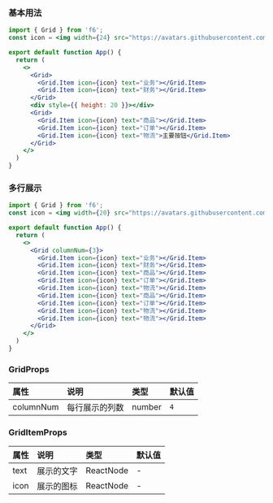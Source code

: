 <div class="block-panel"><h3>基本用法</h3>

```jsx
import { Grid } from 'f6';
const icon = <img width={24} src="https://avatars.githubusercontent.com/u/34447750?s=40&v=4" />;

export default function App() {
  return (
    <>
      <Grid>
        <Grid.Item icon={icon} text="业务"></Grid.Item>
        <Grid.Item icon={icon} text="财务"></Grid.Item>
      </Grid>
      <div style={{ height: 20 }}></div>
      <Grid>
        <Grid.Item icon={icon} text="商品"></Grid.Item>
        <Grid.Item icon={icon} text="订单"></Grid.Item>
        <Grid.Item icon={icon} text="物流">主要按钮</Grid.Item>
      </Grid>
    </>
  )
}
```
</div>

<div class="block-panel"><h3>多行展示</h3>

```jsx
import { Grid } from 'f6';
const icon = <img width={20} src="https://avatars.githubusercontent.com/u/34447750?s=40&v=4" />;

export default function App() {
  return (
    <>
      <Grid columnNum={3}>
        <Grid.Item icon={icon} text="业务"></Grid.Item>
        <Grid.Item icon={icon} text="财务"></Grid.Item>
        <Grid.Item icon={icon} text="商品"></Grid.Item>
        <Grid.Item icon={icon} text="订单"></Grid.Item>
        <Grid.Item icon={icon} text="物流"></Grid.Item>
        <Grid.Item icon={icon} text="商品"></Grid.Item>
        <Grid.Item icon={icon} text="订单"></Grid.Item>
        <Grid.Item icon={icon} text="物流"></Grid.Item>
        <Grid.Item icon={icon} text="物流"></Grid.Item>
      </Grid>
    </>
  )
}
```
</div>

### GridProps

| 属性 | 说明 | 类型 | 默认值 |
| :-  | :- | :- | :- |
| columnNum | 每行展示的列数 | number | `4` |

### GridItemProps

| 属性 | 说明 | 类型 | 默认值 |
| :-  | :- | :- | :- |
| text | 展示的文字 | ReactNode | - |
| icon | 展示的图标 | ReactNode | - |
